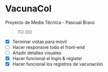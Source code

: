 # VacunaCol

Proyecto de Media Técnica - Pascual Bravo

> TO-DO

- [x] Terminar vistas para móvil
- [ ] Hacer responsive todo el front-end
- [ ] Añadir detalles visuales
- [x] Hacer funcional el login & register
- [x] Hacer funcional los registros de vacunación
